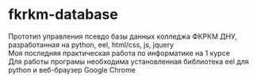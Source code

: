 # fkrkm-database
Прототип управления псевдо базы данных колледжа ФКРКМ ДНУ, разработанная на python, eel, html/css, js, jquery<br>
Моя последняя практическая работа по информатике на 1 курсе<br>
Для работы програмы необходима установленная библиотека eel для python и веб-браузер Google Chrome
